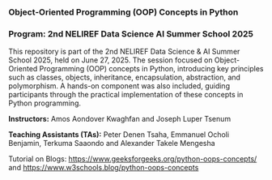 ### Object-Oriented Programming (OOP) Concepts in Python

### Program: 2nd NELIREF Data Science AI Summer School 2025

This repository is part of the 2nd NELIREF Data Science & AI Summer School 2025, held on June 27, 2025. The session focused on Object-Oriented Programming (OOP) concepts in Python, introducing key principles such as classes, objects, inheritance, encapsulation, abstraction, and polymorphism. A hands-on component was also included, guiding participants through the practical implementation of these concepts in Python programming.

**Instructors:** Amos Aondover Kwaghfan and Joseph Luper Tsenum 

**Teaching Assistants (TAs):** Peter Denen Tsaha, Emmanuel Ocholi Benjamin, Terkuma Saaondo and Alexander Takele Mengesha

Tutorial on Blogs: https://www.geeksforgeeks.org/python-oops-concepts/ and https://www.w3schools.blog/python-oops-concepts


